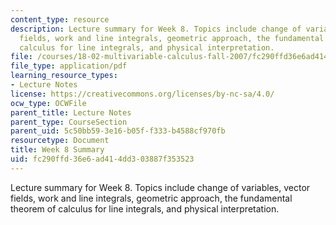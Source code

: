 ```yaml
---
content_type: resource
description: Lecture summary for Week 8. Topics include change of variables, vector
  fields, work and line integrals, geometric approach, the fundamental theorem of
  calculus for line integrals, and physical interpretation.
file: /courses/18-02-multivariable-calculus-fall-2007/fc290ffd36e6ad414dd303887f353523_lec_week8.pdf
file_type: application/pdf
learning_resource_types:
- Lecture Notes
license: https://creativecommons.org/licenses/by-nc-sa/4.0/
ocw_type: OCWFile
parent_title: Lecture Notes
parent_type: CourseSection
parent_uid: 5c50bb59-3e16-b05f-f333-b4588cf970fb
resourcetype: Document
title: Week 8 Summary
uid: fc290ffd-36e6-ad41-4dd3-03887f353523
---
```

Lecture summary for Week 8. Topics include change of variables, vector fields, work and line integrals, geometric approach, the fundamental theorem of calculus for line integrals, and physical interpretation.